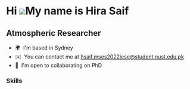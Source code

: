 Hi ![](https://user-images.githubusercontent.com/18350557/176309783-0785949b-9127-417c-8b55-ab5a4333674e.gif)My name is Hira Saif
=================================================================================================================================

Atmospheric Researcher
---------------------

* 🌍  I'm based in Sydney
* ✉️  You can contact me at [hsaif.mses2022iese@student.nust.edu.pk](mailto:hsaif.mses2022iese@student.nust.edu.pk)
* 🤝  I'm open to collaborating on PhD

### Skills


